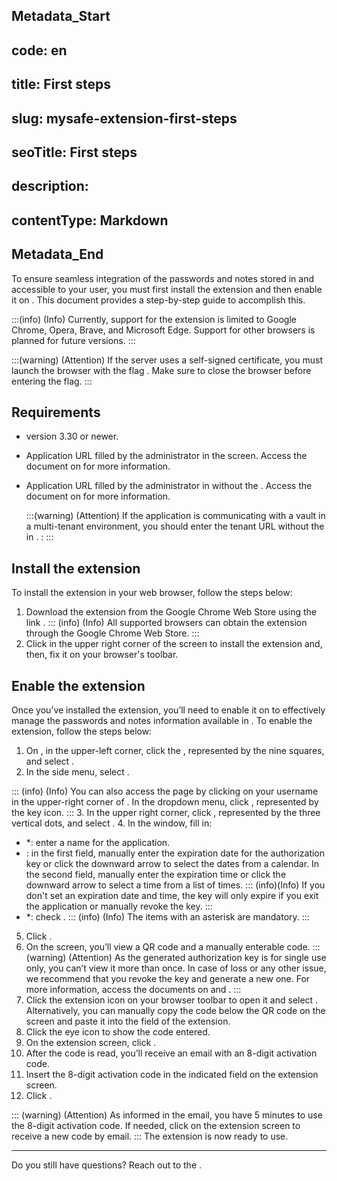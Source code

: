 ## Metadata_Start 
## code: en
## title: First steps 
## slug: mysafe-extension-first-steps 
## seoTitle: First steps 
## description:  
## contentType: Markdown 
## Metadata_End
To ensure seamless integration of the passwords and notes stored in  and accessible to your user, you must first install the extension and then enable it on . This document provides a step-by-step guide to accomplish this.

:::(info) (Info)
Currently, support for the extension is limited to Google Chrome, Opera, Brave, and Microsoft Edge. Support for other browsers is planned for future versions.
:::

:::(warning) (Attention)
If the  server uses a self-signed certificate, you must launch the browser with the flag . Make sure to close the browser before entering the flag.
:::

## Requirements

-  version 3.30 or newer.
- Application URL filled by the administrator in the  screen. Access the document on  for more information.
- Application URL filled by the administrator in  without the . Access the document on  for more information.

    :::(warning) (Attention)
    If the application is communicating with a  vault in a multi-tenant environment, you should enter the tenant URL without the  in . 
    : 
    :::

## Install the extension

To install the extension in your web browser, follow the steps below:

1. Download the extension from the Google Chrome Web Store using the link .
::: (info) (Info)
All supported browsers can obtain the extension through the Google Chrome Web Store.
:::
2. Click  in the upper right corner of the screen to install the extension and, then, fix it on your browser's toolbar.

## Enable the extension

Once you’ve installed the extension, you’ll need to enable it on  to effectively manage the passwords and notes information available in . To enable the extension, follow the steps below:

1. On , in the upper-left corner, click the , represented by the nine squares, and select .
2. In the side menu, select .

::: (info) (Info)
You can also access the  page by clicking on your username in the upper-right corner of . In the dropdown menu, click , represented by the key icon.
:::
3. In the upper right corner, click , represented by the three vertical dots, and select .
4. In the  window, fill in:
   - *: enter a name for the application.
   - : in the first field, manually enter the expiration date for the authorization key or click the downward arrow to select the dates from a calendar. In the second field, manually enter the expiration time or click the downward arrow to select a time from a list of times.
    ::: (info)(Info)
    If you don't set an expiration date and time, the key will only expire if you exit the application or manually revoke the key.
    :::
   - *: check .
::: (info) (Info)
The items with an asterisk are mandatory.
:::
5. Click .
6. On the  screen, you’ll view a QR code and a manually enterable code.
::: (warning) (Attention)
As the generated authorization key is for single use only, you can’t view it more than once. In case of loss or any other issue, we recommend that you revoke the key and generate a new one. For more information, access the documents on  and .
:::
7. Click the  extension icon on your browser toolbar to open it and select . Alternatively, you can manually copy the code below the QR code on the  screen and paste it into the  field of the extension.
8. Click the eye icon to show the code entered.
9. On the  extension screen, click .
10. After the code is read, you’ll receive an email with an 8-digit activation code.
11. Insert the 8-digit activation code in the indicated field on the  extension screen.
12. Click .

::: (warning) (Attention)
As informed in the email, you have 5 minutes to use the 8-digit activation code. If needed, click  on the  extension screen to receive a new code by email.
:::
The  extension is now ready to use.

---

Do you still have questions? Reach out to the .


